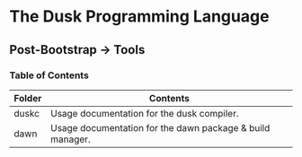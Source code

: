 # The Dusk Programming Language

## Post-Bootstrap -> Tools

### Table of Contents

| Folder | Contents                                                  |
| ------ | --------------------------------------------------------- |
| duskc  | Usage documentation for the dusk compiler.                |
| dawn   | Usage documentation for the dawn package & build manager. |
